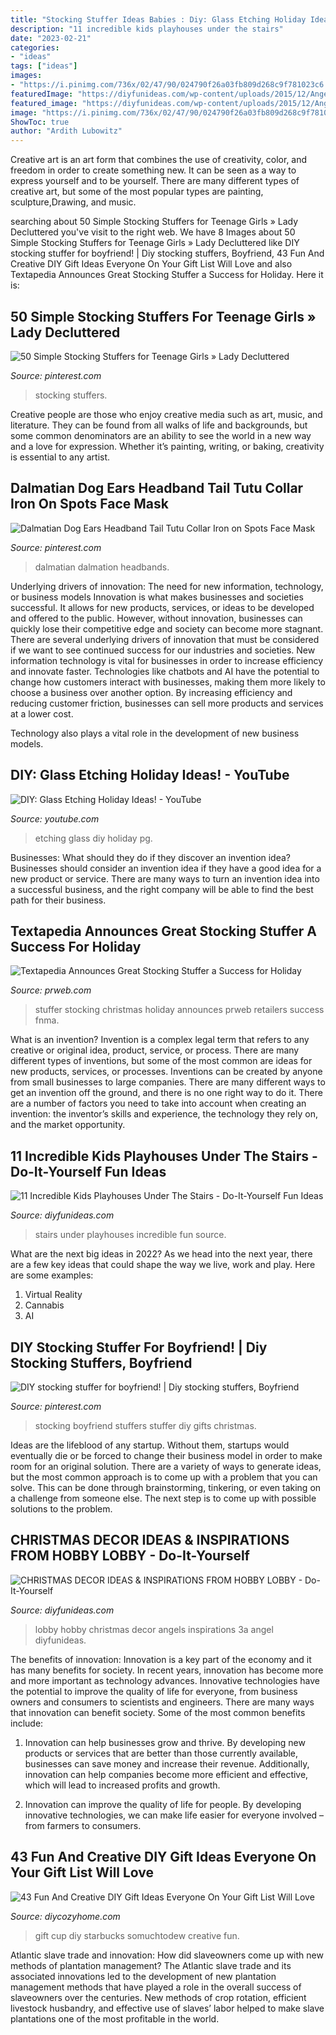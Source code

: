 ```yaml
---
title: "Stocking Stuffer Ideas Babies : Diy: Glass Etching Holiday Ideas!"
description: "11 incredible kids playhouses under the stairs"
date: "2023-02-21"
categories:
- "ideas"
tags: ["ideas"]
images:
- "https://i.pinimg.com/736x/02/47/90/024790f26a03fb809d268c9f781023c6.jpg"
featuredImage: "https://diyfunideas.com/wp-content/uploads/2015/12/Angel-3A.jpg"
featured_image: "https://diyfunideas.com/wp-content/uploads/2015/12/Angel-3A.jpg"
image: "https://i.pinimg.com/736x/02/47/90/024790f26a03fb809d268c9f781023c6.jpg"
ShowToc: true
author: "Ardith Lubowitz"
---
```



Creative art is an art form that combines the use of creativity, color, and freedom in order to create something new. It can be seen as a way to express yourself and to be yourself. There are many different types of creative art, but some of the most popular types are painting, sculpture,Drawing, and music.

	

		
searching about 50 Simple Stocking Stuffers for Teenage Girls » Lady Decluttered you've visit to the right web. We have 8 Images about 50 Simple Stocking Stuffers for Teenage Girls » Lady Decluttered like DIY stocking stuffer for boyfriend! | Diy stocking stuffers, Boyfriend, 43 Fun And Creative DIY Gift Ideas Everyone On Your Gift List Will Love and also Textapedia Announces Great Stocking Stuffer a Success for Holiday. Here it is:
		
    
## 50 Simple Stocking Stuffers For Teenage Girls » Lady Decluttered

<img loading=lazy src="https://i.pinimg.com/736x/02/47/90/024790f26a03fb809d268c9f781023c6.jpg" onerror="this.onerror=null;this.src='https://tse3.mm.bing.net/th?id=OIP.F3LyoinFZ0TGSjiCnqClUQHaO0&amp;pid=15.1';" alt="50 Simple Stocking Stuffers for Teenage Girls » Lady Decluttered">

_Source: pinterest.com_

>stocking stuffers. 

	

Creative people are those who enjoy creative media such as art, music, and literature. They can be found from all walks of life and backgrounds, but some common denominators are an ability to see the world in a new way and a love for expression. Whether it’s painting, writing, or baking, creativity is essential to any artist.

    
## Dalmatian Dog Ears Headband Tail Tutu Collar Iron On Spots Face Mask

<img loading=lazy src="https://i.pinimg.com/736x/c3/df/a8/c3dfa8fbadd21cb549db0eff3a295408.jpg" onerror="this.onerror=null;this.src='https://tse2.mm.bing.net/th?id=OIP.oFRhnkd-KuGCb8tVc4V-cAHaHa&amp;pid=15.1';" alt="Dalmatian Dog Ears Headband Tail Tutu Collar Iron on Spots Face Mask">

_Source: pinterest.com_

>dalmatian dalmation headbands. 

	

Underlying drivers of innovation: The need for new information, technology, or business models
Innovation is what makes businesses and societies successful. It allows for new products, services, or ideas to be developed and offered to the public. However, without innovation, businesses can quickly lose their competitive edge and society can become more stagnant. There are several underlying drivers of innovation that must be considered if we want to see continued success for our industries and societies.
New information technology is vital for businesses in order to increase efficiency and innovate faster. Technologies like chatbots and AI have the potential to change how customers interact with businesses, making them more likely to choose a business over another option. By increasing efficiency and reducing customer friction, businesses can sell more products and services at a lower cost.

Technology also plays a vital role in the development of new business models.

    
## DIY: Glass Etching Holiday Ideas! - YouTube

<img loading=lazy src="http://i.ytimg.com/vi/bKd7LmqB_Pg/maxresdefault.jpg" onerror="this.onerror=null;this.src='https://tse4.mm.bing.net/th?id=OIP.7_2QDc2JWqVRSM8dOck3zgHaEK&amp;pid=15.1';" alt="DIY: Glass Etching Holiday Ideas! - YouTube">

_Source: youtube.com_

>etching glass diy holiday pg. 

	

Businesses: What should they do if they discover an invention idea?
Businesses should consider an invention idea if they have a good idea for a new product or service. There are many ways to turn an invention idea into a successful business, and the right company will be able to find the best path for their business.

    
## Textapedia Announces Great Stocking Stuffer A Success For Holiday

<img loading=lazy src="http://ww1.prweb.com/prfiles/2011/11/08/9018835/STUFFER.png" onerror="this.onerror=null;this.src='https://tse1.mm.bing.net/th?id=OIP.DxQH3eD14FttAdDzv-KcrQHaGu&amp;pid=15.1';" alt="Textapedia Announces Great Stocking Stuffer a Success for Holiday">

_Source: prweb.com_

>stuffer stocking christmas holiday announces prweb retailers success fnma. 

	

What is an invention?
Invention is a complex legal term that refers to any creative or original idea, product, service, or process. There are many different types of inventions, but some of the most common are ideas for new products, services, or processes. Inventions can be created by anyone from small businesses to large companies. There are many different ways to get an invention off the ground, and there is no one right way to do it. There are a number of factors you need to take into account when creating an invention: the inventor’s skills and experience, the technology they rely on, and the market opportunity.

    
## 11 Incredible Kids Playhouses Under The Stairs - Do-It-Yourself Fun Ideas

<img loading=lazy src="https://diyfunideas.com/wp-content/uploads/2014/04/pinterest.jpg" onerror="this.onerror=null;this.src='https://tse3.mm.bing.net/th?id=OIP.FuvHYMps3NV31O3V7dO4dQHaJ3&amp;pid=15.1';" alt="11 Incredible Kids Playhouses Under The Stairs - Do-It-Yourself Fun Ideas">

_Source: diyfunideas.com_

>stairs under playhouses incredible fun source. 

	

What are the next big ideas in 2022?
As we head into the next year, there are a few key ideas that could shape the way we live, work and play. Here are some examples: 
1. Virtual Reality 
2. Cannabis 
3. AI 

    
## DIY Stocking Stuffer For Boyfriend! | Diy Stocking Stuffers, Boyfriend

<img loading=lazy src="https://i.pinimg.com/736x/b3/8f/84/b38f841553fa7d92cc74de26b47bdf2f.jpg" onerror="this.onerror=null;this.src='https://tse4.mm.bing.net/th?id=OIP._SPte8QM5dGHAktTh79DNgHaJ3&amp;pid=15.1';" alt="DIY stocking stuffer for boyfriend! | Diy stocking stuffers, Boyfriend">

_Source: pinterest.com_

>stocking boyfriend stuffers stuffer diy gifts christmas. 

	

Ideas are the lifeblood of any startup. Without them, startups would eventually die or be forced to change their business model in order to make room for an original solution. There are a variety of ways to generate ideas, but the most common approach is to come up with a problem that you can solve. This can be done through brainstorming, tinkering, or even taking on a challenge from someone else. The next step is to come up with possible solutions to the problem.

    
## CHRISTMAS DECOR IDEAS &amp; INSPIRATIONS FROM HOBBY LOBBY - Do-It-Yourself

<img loading=lazy src="https://diyfunideas.com/wp-content/uploads/2015/12/Angel-3A.jpg" onerror="this.onerror=null;this.src='https://tse1.mm.bing.net/th?id=OIP.PsMrzNsfjlgoPOr9whUuswHaMd&amp;pid=15.1';" alt="CHRISTMAS DECOR IDEAS &amp; INSPIRATIONS FROM HOBBY LOBBY - Do-It-Yourself">

_Source: diyfunideas.com_

>lobby hobby christmas decor angels inspirations 3a angel diyfunideas. 

	

The benefits of innovation:
Innovation is a key part of the economy and it has many benefits for society. In recent years, innovation has become more and more important as technology advances. Innovative technologies have the potential to improve the quality of life for everyone, from business owners and consumers to scientists and engineers.
There are many ways that innovation can benefit society. Some of the most common benefits include: 

1. Innovation can help businesses grow and thrive. By developing new products or services that are better than those currently available, businesses can save money and increase their revenue. Additionally, innovation can help companies become more efficient and effective, which will lead to increased profits and growth. 

2. Innovation can improve the quality of life for people. By developing innovative technologies, we can make life easier for everyone involved – from farmers to consumers.

    
## 43 Fun And Creative DIY Gift Ideas Everyone On Your Gift List Will Love

<img loading=lazy src="https://diycozyhome.com/wp-content/uploads/2015/12/starbucks-cup.jpg" onerror="this.onerror=null;this.src='https://tse4.mm.bing.net/th?id=OIP.DDcoYQJgmnfVD06p7t1KjQHaKo&amp;pid=15.1';" alt="43 Fun And Creative DIY Gift Ideas Everyone On Your Gift List Will Love">

_Source: diycozyhome.com_

>gift cup diy starbucks somuchtodew creative fun. 

	

Atlantic slave trade and innovation: How did slaveowners come up with new methods of plantation management?
The Atlantic slave trade and its associated innovations led to the development of new plantation management methods that have played a role in the overall success of slaveowners over the centuries. New methods of crop rotation, efficient livestock husbandry, and effective use of slaves’ labor helped to make slave plantations one of the most profitable in the world.

